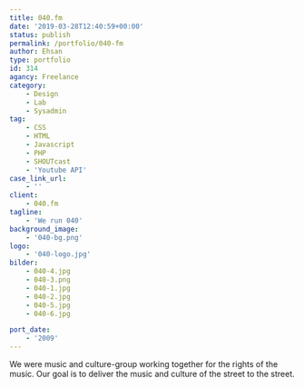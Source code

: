 ```yaml
---
title: 040.fm
date: '2019-03-28T12:40:59+00:00'
status: publish
permalink: /portfolio/040-fm
author: Ehsan
type: portfolio
id: 314
agancy: Freelance
category:
    - Design
    - Lab
    - Sysadmin
tag:
    - CSS
    - HTML
    - Javascript
    - PHP
    - SHOUTcast
    - 'Youtube API'
case_link_url:
    - ''
client:
    - 040.fm
tagline:
    - 'We run 040'
background_image:
    - '040-bg.png'
logo:
    - '040-logo.jpg'
bilder:
    - 040-4.jpg
    - 040-3.png
    - 040-1.jpg
    - 040-2.jpg
    - 040-5.jpg
    - 040-6.jpg

port_date:
    - '2009'
---
```

We were music and culture-group working together for the rights of the music. Our goal is to deliver the music and culture of the street to the street.